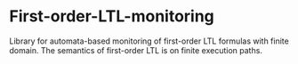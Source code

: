 # First-order-LTL-monitoring
Library for automata-based monitoring of first-order LTL formulas with finite domain. The semantics of first-order LTL is on finite execution paths.
